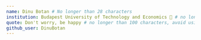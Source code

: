 ```yaml
---
name: Dinu Botan # No longer than 28 characters
institution: Budapest University of Technology and Economics 🚩 # no longer than 58 characters
quote: Don't worry, be happy # no longer than 100 characters, avoid using quotes(") to guarantee the format remains the same.
github_user: DinuBotan
---
```


